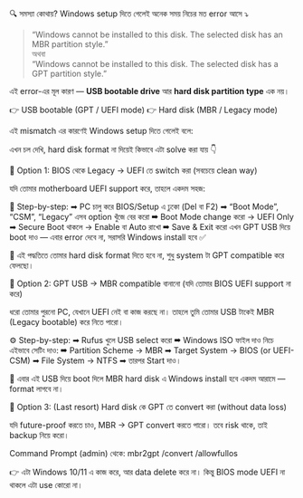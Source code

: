 🔍 সমস্যা কোথায়?
Windows setup দিতে গেলেই অনেক সময় নিচের মত error আসে ⤵️  
> “Windows cannot be installed to this disk. The selected disk has an MBR partition style.”  
অথবা  
> “Windows cannot be installed to this disk. The selected disk has a GPT partition style.”

এই error-এর মূল কারণ — **USB bootable drive** আর **hard disk partition type** এক নয়।

👉 USB bootable (GPT / UEFI mode)
👉 Hard disk (MBR / Legacy mode)

এই mismatch এর কারণেই Windows setup দিতে গেলেই বলে:

এখন চল দেখি, hard disk format না দিয়েই কিভাবে এটা solve করা যায় 👇


🧩 Option 1: BIOS থেকে Legacy → UEFI তে switch করা (সবচেয়ে clean way)

যদি তোমার motherboard UEFI support করে, তাহলে একদম সহজ:

🔧 Step-by-step:
➡ PC চালু করে BIOS/Setup এ ঢুকো (Del বা F2)
➡ “Boot Mode”, “CSM”, “Legacy” এসব option খুঁজে বের করো
➡ Boot Mode change করো → UEFI Only
➡ Secure Boot থাকলে → Enable বা Auto রাখো
➡ Save & Exit করো
এখন GPT USB দিয়ে boot দাও — এবার error দেবে না, সরাসরি Windows install হবে ✅

🧠 এই পদ্ধতিতে তোমার hard disk format দিতে হবে না, শুধু system টা GPT compatible করে ফেলছো।


🧩 Option 2: GPT USB → MBR compatible বানানো (যদি তোমার BIOS UEFI support না করে)

ধরো তোমার পুরনো PC, যেখানে UEFI নেই বা কাজ করছে না। তাহলে তুমি তোমার USB টাকেই MBR (Legacy bootable) করে নিতে পারো।

⚙️ Step-by-step:
➡ Rufus খুলে USB select করো
➡ Windows ISO ফাইল দাও
নিচে এইভাবে সেটিং দাও:
➡ Partition Scheme → MBR
➡ Target System → BIOS (or UEFI-CSM)
➡ File System → NTFS
➡ তারপর Start দাও।

🔹 এবার এই USB দিয়ে boot দিলে MBR hard disk এ Windows install হবে একদম আরামে — format লাগবে না।


🧩 Option 3: (Last resort) Hard disk কে GPT তে convert করা (without data loss)

যদি future-proof করতে চাও, MBR → GPT convert করতে পারো।
তবে risk থাকে, তাই backup নিয়ে করো।

Command Prompt (admin) থেকে:
mbr2gpt /convert /allowfullos


👉 এটা Windows 10/11 এ কাজ করে, আর data delete করে না।
কিন্তু BIOS mode UEFI না থাকলে এটা use কোরো না। 
